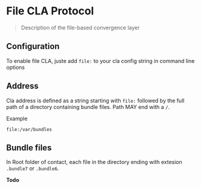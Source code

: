 # File CLA Protocol

> Description of the file-based convergence layer

## Configuration

To enable file CLA, juste add `file:` to your cla config string in command line options

## Address

Cla address is defined as a string starting with `file:` followed by the full path of a directory containing bundle files. Path MAY end with a `/`.

Example
```
file:/var/bundles
```

## Bundle files

In Root folder of contact, each file in the directory ending with extesion `.bundle7` or `.bundle6`.

**Todo**